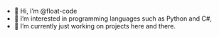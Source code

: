 - 👋 Hi, I’m @float-code
- 👀 I’m interested in programming languages such as Python and C#, 
- 🌱 I’m currently just working on projects here and there.


<!---
float-code/float-code is a ✨ special ✨ repository because its `README.md` (this file) appears on your GitHub profile.
You can click the Preview link to take a look at your changes.
--->
